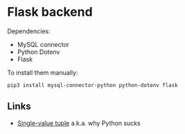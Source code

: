 # Flask backend

Dependencies:

* MySQL connector
* Python Dotenv
* Flask

To install them manually:

```
pip3 install mysql-connector-python python-dotenv flask
```

## Links

* [Single-value tuple](https://stackoverflow.com/questions/29202471/python-mysql-syntax-error-on-simple-query) a.k.a. why Python sucks